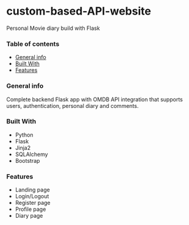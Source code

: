 # custom-based-API-website

Personal Movie diary build with Flask


### Table of contents
* [General info](#general-info)
* [Built With](#build-with)
* [Features](#features)



### General info
Complete backend Flask app  with OMDB API integration that supports users, authentication, personal diary and comments.

### Built With
- Python
- Flask
- Jinja2
- SQLAlchemy
- Bootstrap

### Features
- Landing page 
- Login/Logout
- Register page
- Profile page
- Diary page

